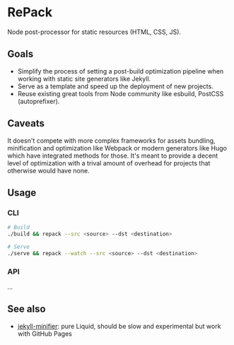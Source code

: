 # RePack
Node post-processor for static resources (HTML, CSS, JS).

## Goals
- Simplify the process of setting a post-build optimization pipeline when working with static site generators like Jekyll.
- Serve as a template and speed up the deployment of new projects.
- Reuse existing great tools from Node community like esbuild, PostCSS (autoprefixer).

## Caveats
It doesn't compete with more complex frameworks for assets bundling, minification and optimization like Webpack or modern generators like Hugo which have integrated methods for those. It's meant to provide a decent level of optimization with a trival amount of overhead for projects that otherwise would have none.

## Usage
### CLI
```sh
# Build
./build && repack --src <source> --dst <destination>

# Serve
./serve && repack --watch --src <source> --dst <destination>
```

### API
...

## See also
- [jekyll-minifier](https://github.com/Mendeo/jekyll-minifier): pure Liquid, should be slow and experimental but work with GitHub Pages
